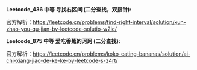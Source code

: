 **Leetcode_436 中等 寻找右区间 (二分查找，双指针):**

官方解析：https://leetcode.cn/problems/find-right-interval/solution/xun-zhao-you-qu-jian-by-leetcode-solutio-w2ic/

**Leetcode_875 中等 爱吃香蕉的珂珂 (二分查找):**

官方解析：https://leetcode.cn/problems/koko-eating-bananas/solution/ai-chi-xiang-jiao-de-ke-ke-by-leetcode-s-z4rt/







